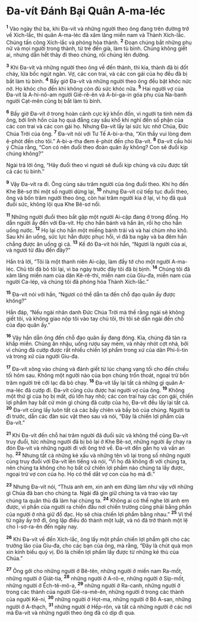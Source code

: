# Ða-vít Ðánh Bại Quân A-ma-léc
<sup><b>1</b></sup> Vào ngày thứ ba, khi Ða-vít và những người theo ông đang trên đường trở về Xích-lắc, thì quân A-ma-léc đã xâm lăng miền nam và Thành Xích-lắc. Chúng tấn công Xích-lắc và phóng hỏa thành. <sup><b>2</b></sup> Ðoạn chúng bắt những phụ nữ và mọi người trong thành, từ trẻ đến già, làm tù binh. Chúng không giết ai, nhưng dẫn hết thảy đi theo chúng, rồi chúng lên đường.

<sup><b>3</b></sup> Khi Ða-vít và những người theo ông về đến thành, thì kìa, thành đã bị đốt cháy, lửa bốc ngút ngàn. Vợ, các con trai, và các con gái của họ đều đã bị bắt làm tù binh. <sup><b>4</b></sup> Bấy giờ Ða-vít và những người theo ông đều bật khóc nức nở. Họ khóc cho đến khi không còn đủ sức khóc nữa. <sup><b>5</b></sup> Hai người vợ của Ða-vít là A-hi-nô-am người Giê-rê-ên và A-bi-ga-in góa phụ của Na-banh người Cạt-mên cũng bị bắt làm tù binh.

<sup><b>6</b></sup> Bấy giờ Ða-vít ở trong hoàn cảnh cực kỳ khốn đốn, vì người ta tính ném đá ông, bởi linh hồn của họ quá đắng cay sầu khổ khi nghĩ đến số phận của các con trai và các con gái họ. Nhưng Ða-vít lấy lại sức lực nhờ Chúa, Ðức Chúa Trời của ông. <sup><b>7</b></sup> Ða-vít nói với Tư Tế A-bi-a-tha, “Xin thầy vui lòng đem ê-phót đến cho tôi.” A-bi-a-tha đem ê-phót đến cho Ða-vít. <sup><b>8</b></sup> Ða-vít cầu hỏi ý Chúa rằng, “Con có nên đuổi theo đoàn quân ấy không? Con sẽ đuổi kịp chúng không?”

Ngài trả lời ông, “Hãy đuổi theo vì ngươi sẽ đuổi kịp chúng và cứu được tất cả các tù binh.”

<sup><b>9</b></sup> Vậy Ða-vít ra đi. Ông cùng sáu trăm người của ông đuổi theo. Khi họ đến Khe Bê-sơ thì một số người dừng lại, <sup><b>10</b></sup> nhưng Ða-vít cứ tiếp tục đuổi theo, ông và bốn trăm người theo ông, còn hai trăm người kia ở lại, vì họ đã quá đuối sức, không lội qua Khe Bê-sơ nổi.

<sup><b>11</b></sup> Những người đuổi theo bắt gặp một người Ai-cập đang ở trong đồng. Họ dẫn người ấy đến với Ða-vít. Họ cho hắn bánh và hắn ăn, rồi họ cho hắn uống nước. <sup><b>12</b></sup> Họ lại cho hắn một miếng bánh trái vả và hai chùm nho khô. Sau khi ăn uống, sức lực hắn được phục hồi, vì đã ba ngày và ba đêm hắn chẳng được ăn uống gì cả. <sup><b>13</b></sup> Kế đó Ða-vít hỏi hắn, “Ngươi là người của ai, và ngươi từ đâu đến đây?”

Hắn trả lời, “Tôi là một thanh niên Ai-cập, làm đầy tớ cho một người A-ma-léc. Chủ tôi đã bỏ tôi lại, vì ba ngày trước đây tôi đã bị bịnh. <sup><b>14</b></sup> Chúng tôi đã xâm lăng miền nam của dân Kê-rê-thi, miền nam của Giu-đa, miền nam của người Ca-lép, và chúng tôi đã phóng hỏa Thành Xích-lắc.”

<sup><b>15</b></sup> Ða-vít nói với hắn, “Ngươi có thể dẫn ta đến chỗ đạo quân ấy được không?”

Hắn đáp, “Nếu ngài nhân danh Ðức Chúa Trời mà thề rằng ngài sẽ không giết tôi, và không giao nộp tôi vào tay chủ tôi, thì tôi sẽ dẫn ngài đến chỗ của đạo quân ấy.”

<sup><b>16</b></sup> Vậy hắn dẫn ông đến chỗ đạo quân ấy đang đóng. Kìa, chúng đã tản ra khắp miền. Chúng ăn nhậu, uống rượu say mèm, và nhảy nhót cợt nhả, bởi vì chúng đã cướp được rất nhiều chiến lợi phẩm trong xứ của dân Phi-li-tin và trong xứ của người Giu-đa.

<sup><b>17</b></sup> Ða-vít xông vào chúng và đánh giết từ lúc chạng vạng tối cho đến chiều tối hôm sau. Không một người nào của bọn chúng trốn thoát, ngoại trừ bốn trăm người trẻ cỡi lạc đà bỏ chạy. <sup><b>18</b></sup> Ða-vít lấy lại tất cả những gì quân A-ma-léc đã cướp đi. Ða-vít cũng cứu được hai người vợ của ông. <sup><b>19</b></sup> Không một thứ gì của họ bị mất, dù lớn hay nhỏ; các con trai hay các con gái, chiến lợi phẩm hay bất cứ món gì chúng đã cướp của họ, Ða-vít đều lấy lại tất cả. <sup><b>20</b></sup> Ða-vít cũng lấy luôn tất cả các bầy chiên và bầy bò của chúng. Người ta đi trước, dẫn các đàn súc vật theo sau và nói, “Ðây là chiến lợi phẩm của Ða-vít.”

<sup><b>21</b></sup> Khi Ða-vít đến chỗ hai trăm người đã đuối sức và không thể cùng Ða-vít truy đuổi, tức những người đã bị bỏ lại ở Khe Bê-sơ, những người ấy chạy ra đón Ða-vít và những người đi với ông trở về. Ða-vít đến gần họ và vấn an họ. <sup><b>22</b></sup> Nhưng tất cả những kẻ xấu và những tên vô lại trong số những người cùng truy đuổi với Ða-vít lên tiếng và nói, “Vì họ đã không đi với chúng ta, nên chúng ta không cho họ bất cứ chiến lợi phẩm nào chúng ta lấy được, ngoại trừ vợ con của họ. Họ có thể dắt vợ con của họ mà đi.”

<sup><b>23</b></sup> Nhưng Ða-vít nói, “Thưa anh em, xin anh em đừng làm như vậy với những gì Chúa đã ban cho chúng ta. Ngài đã gìn giữ chúng ta và trao vào tay chúng ta quân thù đã làm hại chúng ta. <sup><b>24</b></sup> Không ai có thể nghe lời anh em được, vì phần của người ra chiến đấu nơi chiến trường cũng phải bằng phần của người ở nhà giữ đồ đạc. Họ sẽ chia chiến lợi phẩm bằng nhau.” <sup><b>25</b></sup> Vì thế từ ngày ấy trở đi, ông lập điều đó thành một luật, và nó đã trở thành một lệ cho I-sơ-ra-ên đến ngày nay.

<sup><b>26</b></sup> Khi Ða-vít về đến Xích-lắc, ông lấy một phần chiến lợi phẩm gởi cho các trưởng lão của Giu-đa, cho các bạn của ông, mà rằng, “Ðây là chút quà mọn xin kính biếu quý vị. Ðó là chiến lợi phẩm lấy được từ những kẻ thù của Chúa.”

<sup><b>27</b></sup> Ông gởi cho những người ở Bê-tên, những người ở miền nam Ra-mốt, những người ở Giát-tia, <sup><b>28</b></sup> những người ở A-rô-e, những người ở Síp-mốt, những người ở Ếch-tê-mô-a, <sup><b>29</b></sup> những người ở Ra-canh, những người ở trong các thành của người Giê-ra-mê-ên, những người ở trong các thành của người Kê-ni, <sup><b>30</b></sup> những người ở Họt-ma, những người ở Bô A-san, những người ở A-thạch, <sup><b>31</b></sup> những người ở Hếp-rôn, và tất cả những người ở các nơi mà Ða-vít và những người theo ông đã có dịp đi qua.

